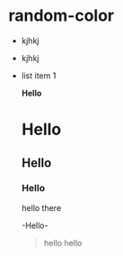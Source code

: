 # random-color
- kjhkj
- kjhkj
- list item 1

  **Hello**

  # Hello
  ## Hello
  ### Hello

  hello there

  -Hello-

   >
   > hello hello
